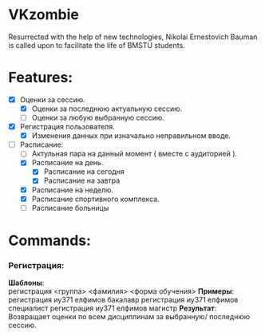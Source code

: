 # VKzombie
Resurrected with the help of new technologies, Nikolai Ernestovich Bauman is called upon to facilitate the life of BMSTU students.
# Features:

- [x] Оценки за сессию.  
  - [x] Оценки за последнюю актуальную сессию.
  - [ ] Оценки за любую выбранную сессию.
- [x] Регистрация пользователя.
  - [x] Изменения данных при изначально неправильном вводе.
- [ ] Расписание:
  - [ ] Актульная пара на данный момент ( вместе с аудиторией ).
  - [x] Расписание на день.
    - [x] Расписание на сегодня
    - [x] Расписание на завтра
  - [x] Расписание на неделю.
  - [x] Расписание спортивного комплекса.
  - [ ] Расписание больницы

# Commands:
### Регистрация:  
**Шаблоны**:  
регистрация <группа> <фамилия> <форма обучения>
**Примеры**:  
регистрация иу371 елфимов бакалавр
регистрация иу371 елфимов специалист
регистрация иу371 елфимов магистр
**Результат**:  
Возвращает оценки по всем дисциплинам за выбранную/ последнюю сессию.
 

      
